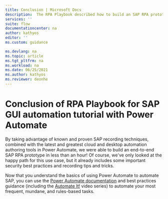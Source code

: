 ```yaml
---
title: Conclusion | Microsoft Docs
description:  The RPA Playbook described how to build an SAP RPA prototype with Power Automate. Now go forth and automate! 
services: ''
suite: flow
documentationcenter: na
author: kathyos
editor: ''
ms.custom: guidance

ms.devlang: na
ms.topic: article
ms.tgt_pltfrm: na
ms.workload: na
ms.date: 06/25/2021
ms.author: kathyos
ms.reviewer: deonhe
---
```


# Conclusion of RPA Playbook for SAP GUI automation tutorial with Power Automate 

By taking advantage of known and proven SAP recording techniques, combined with the latest and greatest cloud and desktop automation authoring tools in Power Automate, we were able to build an end-to-end SAP RPA prototype in less than an hour! Of course, we've only looked at the happy path for this use case, but it already includes some important security best practices and recording tips and tricks.

Now that you understand the basics of using Power Automate to automate SAP, you can use the [Power Automate documentation](../../getting-started.md) and best practices guidance (including the [Automate It!](https://www.youtube.com/playlist?list=PLi9EhCY4z99W9D8zAMd0Ej5kNOI_4mfkC) video series) to automate your most frequent, mundane, and rules-based tasks.

<!-- Unless otherwise noted, the example companies, organizations, products, domain names, e-mail addresses, logos, people, places, and events depicted herein are fictitious, and no association with any real company, organization, product, domain name, e-mail address, logo, person, place, or event is intended or should be inferred. Complying with all applicable copyright laws is the responsibility of the user. Without limiting the rights under copyright, no part of this document may be reproduced, stored in or introduced into a retrieval system, or transmitted in any form or by any means (electronic, mechanical, photocopying, recording, or otherwise), or for any purpose, without the express written permission of Microsoft Corporation.

Microsoft may have patents, patent applications, trademarks, copyrights, or other intellectual property rights covering subject matter in this document. Except as expressly provided in any written license agreement from Microsoft, the furnishing of this document does not give you any license to these patents, trademarks, copyrights, or other intellectual property.

The names of manufacturers, products, or URLs are provided for informational purposes only and Microsoft makes no representations or warranties, either expressed, implied, or statutory, regarding these manufacturers or the use of the products with any Microsoft technologies.

The inclusion of a manufacturer or product does not imply endorsement of Microsoft of the manufacturer or product. Links may be provided to third-party sites. Such sites are not under the control of Microsoft and Microsoft is not responsible for the contents of any linked site or any link contained in a linked site, or any changes or updates to such sites. Microsoft is not responsible for webcasting or any other form of transmission received from any linked site. Microsoft is providing these links to you only as a convenience, and the inclusion of any link does not imply endorsement of Microsoft of the site or the products contained therein. -->
